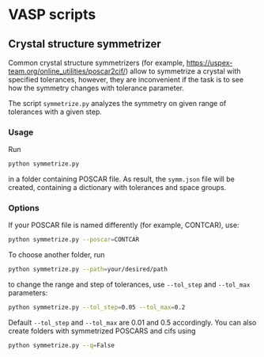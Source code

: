 # VASP scripts

## Crystal structure symmetrizer

Common crystal structure symmetrizers (for example, https://uspex-team.org/online_utilities/poscar2cif/) allow to symmetrize a crystal with specified tolerances, however, they are inconvenient if the task is to see how the symmetry changes with tolerance parameter.

The script `symmetrize.py` analyzes the symmetry on given range of tolerances with a given step.

### Usage

Run
```bash
python symmetrize.py
```
in a folder containing POSCAR file. As result, the `symm.json` file will be created, containing a dictionary with tolerances and space groups.

### Options

If your POSCAR file is named differently (for example, CONTCAR), use:
```bash
python symmetrize.py --poscar=CONTCAR
```
To choose another folder, run
```bash
python symmetrize.py --path=your/desired/path
```
to change the range and step of tolerances, use `--tol_step` and `--tol_max` parameters:
```bash
python symmetrize.py --tol_step=0.05 --tol_max=0.2
```
Default `--tol_step` and `--tol_max` are 0.01 and 0.5 accordingly.
You can also create folders with symmetrized POSCARS and cifs using
```bash
python symmetrize.py --q=False
```
